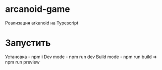 # arcanoid-game

Реализация arkanoid на Typescript

# Запустить

Установка - npm i
Dev mode - npm run dev
Build mode - npm run build => npm run preview 
